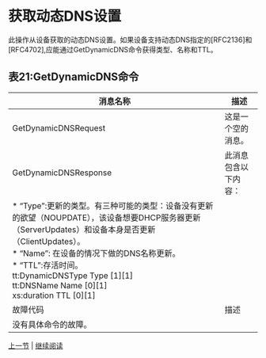 # 获取动态DNS设置

此操作从设备获取的动态DNS设置。如果设备支持动态DNS指定的[RFC2136]和[RFC4702],应能通过GetDynamicDNS命令获得类型、名称和TTL。

## 表21:GetDynamicDNS命令

消息名称|描述
----|----
GetDynamicDNSRequest |这是一个空的消息。
GetDynamicDNSResponse |此消息包含以下内容：
 | * “Type”:更新的类型。有三种可能的类型：设备没有更新的欲望（NOUPDATE），该设备想要DHCP服务器更新（ServerUpdates）和设备本身是否更新（ClientUpdates）。 <br /> * “Name”: 在设备的情况下做的DNS名称更新。 <br /> * “TTL”:存活时间。 <br/>  tt:DynamicDNSType Type [1][1] <br/> tt:DNSName Name [0][1] <br/> xs:duration TTL [0][1]
故障代码|描述
 |没有具体命令的故障。

[上一节](08.02.07.md) | [继续阅读](08.02.09.md)

